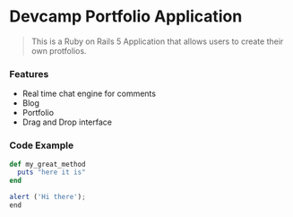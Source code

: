 # Devcamp Portfolio Application

> This is a Ruby on Rails 5 Application that allows users to create their own protfolios.

### Features

- Real time chat engine for comments
- Blog 
- Portfolio
- Drag and Drop interface

### Code Example

```ruby 
def my_great_method
  puts "here it is"
end
```

```javascript 
alert ('Hi there');
end
```